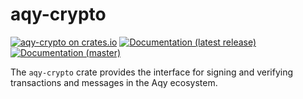 # aqy-crypto

[![aqy-crypto on crates.io](https://img.shields.io/crates/v/aqy-crypto)](https://crates.io/crates/aqy-crypto)
[![Documentation (latest release)](https://img.shields.io/badge/docs-latest-brightgreen)](https://docs.rs/aqy-crypto)
[![Documentation (master)](https://img.shields.io/badge/docs-master-59f)](https://mystenlabs.github.io/aqy-rust-sdk/aqy_crypto/)

The `aqy-crypto` crate provides the interface for signing and verifying
transactions and messages in the Aqy ecosystem.
